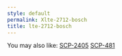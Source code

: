 ```yaml
---
style: default
permalink: Xlte-2712-bosch
title: lte-2712-bosch
---
```

You may also like:
[SCP-2405](http://scp-wiki.net/scp-2405)
[SCP-481](http://scp-wiki.net/scp-481)